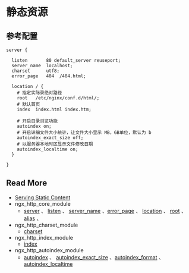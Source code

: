 # 静态资源



## 参考配置

```nginx
server {

  listen       80 default_server reuseport;
  server_name  localhost;
  charset      utf8;
  error_page   404  /404.html;

  location / {
    # 指定实际录绝对路径
    root   /etc/nginx/conf.d/html/;
    # 默认首页
    index  index.html index.htm;
    
    # 开启目录浏览功能
    autoindex on;
    # 开启详细文件大小统计，让文件大小显示 MB，GB单位，默认为 b
    autoindex_exact_size off; 
    # 以服务器本地时区显示文件修改日期
    autoindex_localtime on; 
  }

}
```



## Read More

- [Serving Static Content](http://nginx.org/en/docs/beginners_guide.html#static)
- ngx_http_core_module
  - [server](http://nginx.org/en/docs/http/ngx_http_core_module.html#server) 、 [listen](http://nginx.org/en/docs/http/ngx_http_core_module.html#listen) 、 [server_name](http://nginx.org/en/docs/http/ngx_http_core_module.html#server_name) 、[error_page](http://nginx.org/en/docs/http/ngx_http_core_module.html#error_page) 、  [location](http://nginx.org/en/docs/http/ngx_http_core_module.html#location) 、 [root](http://nginx.org/en/docs/http/ngx_http_core_module.html#root) 、[alias](http://nginx.org/en/docs/http/ngx_http_core_module.html#alias) 、 
- ngx_http_charset_module
  - [charset](http://nginx.org/en/docs/http/ngx_http_charset_module.html#charset) 
- ngx_http_index_module
  -  [index](http://nginx.org/en/docs/http/ngx_http_index_module.html#index)
- ngx_http_autoindex_module
  -  [autoindex](http://nginx.org/en/docs/http/ngx_http_autoindex_module.html#autoindex) 、 [autoindex_exact_size](http://nginx.org/en/docs/http/ngx_http_autoindex_module.html#autoindex_exact_size) 、[autoindex_format](http://nginx.org/en/docs/http/ngx_http_autoindex_module.html#autoindex_format) 、 [autoindex_localtime](http://nginx.org/en/docs/http/ngx_http_autoindex_module.html#autoindex_localtime)


